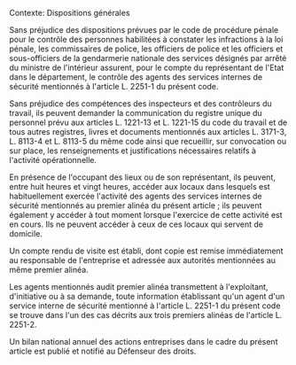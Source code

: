 Contexte: Dispositions générales

Sans préjudice des dispositions prévues par le code de procédure pénale pour le contrôle des personnes habilitées à constater les infractions à la loi pénale, les commissaires de police, les officiers de police et les officiers et sous-officiers de la gendarmerie nationale des services désignés par arrêté du ministre de l'intérieur assurent, pour le compte du représentant de l'Etat dans le département, le contrôle des agents des services internes de sécurité mentionnés à l'article L. 2251-1 du présent code.

Sans préjudice des compétences des inspecteurs et des contrôleurs du travail, ils peuvent demander la communication du registre unique du personnel prévu aux articles L. 1221-13 et L. 1221-15 du code du travail et de tous autres registres, livres et documents mentionnés aux articles L. 3171-3, L. 8113-4 et L. 8113-5 du même code ainsi que recueillir, sur convocation ou sur place, les renseignements et justifications nécessaires relatifs à l'activité opérationnelle.

En présence de l'occupant des lieux ou de son représentant, ils peuvent, entre huit heures et vingt heures, accéder aux locaux dans lesquels est habituellement exercée l'activité des agents des services internes de sécurité mentionnés au premier alinéa du présent article ; ils peuvent également y accéder à tout moment lorsque l'exercice de cette activité est en cours. Ils ne peuvent accéder à ceux de ces locaux qui servent de domicile.

Un compte rendu de visite est établi, dont copie est remise immédiatement au responsable de l'entreprise et adressée aux autorités mentionnées au même premier alinéa.

Les agents mentionnés audit premier alinéa transmettent à l'exploitant, d'initiative ou à sa demande, toute information établissant qu'un agent d'un service interne de sécurité mentionné à l'article L. 2251-1 du présent code se trouve dans l'un des cas décrits aux trois premiers alinéas de l'article L. 2251-2.

Un bilan national annuel des actions entreprises dans le cadre du présent article est publié et notifié au Défenseur des droits.